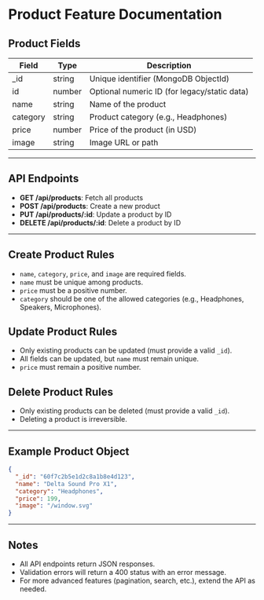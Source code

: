 # Product Feature Documentation

## Product Fields

| Field      | Type     | Description                                 |
|------------|----------|---------------------------------------------|
| _id        | string   | Unique identifier (MongoDB ObjectId)        |
| id         | number   | Optional numeric ID (for legacy/static data)|
| name       | string   | Name of the product                         |
| category   | string   | Product category (e.g., Headphones)         |
| price      | number   | Price of the product (in USD)               |
| image      | string   | Image URL or path                           |

---

## API Endpoints

- **GET /api/products**: Fetch all products
- **POST /api/products**: Create a new product
- **PUT /api/products/:id**: Update a product by ID
- **DELETE /api/products/:id**: Delete a product by ID

---

## Create Product Rules
- `name`, `category`, `price`, and `image` are required fields.
- `name` must be unique among products.
- `price` must be a positive number.
- `category` should be one of the allowed categories (e.g., Headphones, Speakers, Microphones).

## Update Product Rules
- Only existing products can be updated (must provide a valid `_id`).
- All fields can be updated, but `name` must remain unique.
- `price` must remain a positive number.

## Delete Product Rules
- Only existing products can be deleted (must provide a valid `_id`).
- Deleting a product is irreversible.

---

## Example Product Object
```json
{
  "_id": "60f7c2b5e1d2c8a1b8e4d123",
  "name": "Delta Sound Pro X1",
  "category": "Headphones",
  "price": 199,
  "image": "/window.svg"
}
```

---

## Notes
- All API endpoints return JSON responses.
- Validation errors will return a 400 status with an error message.
- For more advanced features (pagination, search, etc.), extend the API as needed. 